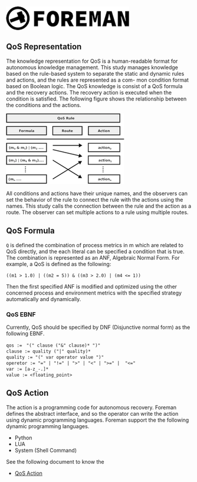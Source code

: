 ![logo](./img/icon.png)

## QoS Representation

The knowledge representation for QoS is a human-readable format for autonomous knowledge management. This study manages knowledge based on the rule-based system to separate the static and dynamic rules and actions, and the rules are represented as a com- mon condition format based on Boolean logic. 
The QoS knowledge is consist of a QoS formula and the recovery actions. The recovery action is executed when the condition is satisfied. 
The following figure shows the relationship between the conditions and the actions.

![rule](./img/qos_rule.png)

All conditions and actions have their unique names, and the observers can set the behavior of the rule to connect the rule with the actions using the names. This study calls the connection between the rule and the action as a route. The observer can set multiple actions to a rule using multiple routes. 

## QoS Formula

`Q` is defined the combination of process metrics in m which are related to QoS directly, and the each literal can be specified a condition that is true. The combination is represented as an ANF, Algebraic Normal Form.
For example, a QoS is defined as the following:

```
((m1 > 1.0) | ((m2 = 5)) & ((m3 > 2.0) | (m4 <= 1))
```

Then the first specified ANF is modified and optimized using the other concerned process and environment metrics with the specified strategy automatically and dynamically.

### QoS EBNF

Currently, QoS should be specified by DNF (Disjunctive normal form) as the following EBNF.

```
qos :=　"(" clause ("&" clause)* ")"
clause := quality ("|" quality)*
quality := "(" var operator value ")"
operetor := "=" | "!=" | ">" | "<" | ">=" |  "<="
var := [a-z_-.]*
value := <floating_point>
```

## QoS Action 

The action is a programming code for autonomous recovery. Foreman defines the abstract interface, and so the operator can write the action using dynamic programming languages. Foreman support the the following dynamic programming languages.

- Python
- LUA
- System (Shell Command)

See the following document to know the 

- [QoS Action](qos_action.md)
